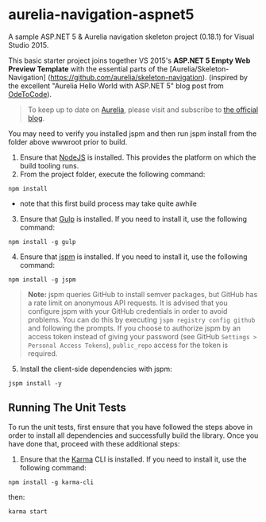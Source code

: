 # aurelia-navigation-aspnet5

A sample ASP.NET 5 & Aurelia navigation skeleton project (0.18.1) for Visual Studio 2015.

This basic starter project joins together VS 2015's **ASP.NET 5 Empty Web Preview Template** with the essential parts of the [Aurelia/Skeleton-Navigation] (https://github.com/aurelia/skeleton-navigation). (inspired by the excellent "Aurelia Hello World with ASP.NET 5" blog post from [OdeToCode](http://odetocode.com/blogs/scott/archive/2015/04/07/aurelia-hello-world-with-asp-net-5.aspx)). 

> To keep up to date on [Aurelia](http://www.aurelia.io/), please visit and subscribe to [the official blog](http://blog.durandal.io/).

You may need to verify you installed jspm and then run jspm install from the folder above wwwroot prior to build.

1. Ensure that [NodeJS](http://nodejs.org/) is installed. This provides the platform on which the build tooling runs.
2. From the project folder, execute the following command:

  ```shell
  npm install
  ```
  - note that this first build process may take quite awhile
  
3. Ensure that [Gulp](http://gulpjs.com/) is installed. If you need to install it, use the following command:

  ```shell
  npm install -g gulp
  ```
4. Ensure that [jspm](http://jspm.io/) is installed. If you need to install it, use the following command:

  ```shell
  npm install -g jspm
  ```
  > **Note:** jspm queries GitHub to install semver packages, but GitHub has a rate limit on anonymous API requests. It is advised that you configure jspm with your GitHub credentials in order to avoid problems. You can do this by executing `jspm registry config github` and following the prompts. If you choose to authorize jspm by an access token instead of giving your password (see GitHub `Settings > Personal Access Tokens`), `public_repo` access for the token is required.
5. Install the client-side dependencies with jspm:

  ```shell
  jspm install -y
  ```
  
  


## Running The Unit Tests

To run the unit tests, first ensure that you have followed the steps above in order to install all dependencies and successfully build the library. Once you have done that, proceed with these additional steps:

1. Ensure that the [Karma](http://karma-runner.github.io/) CLI is installed. If you need to install it, use the following command:

  ```shell
  npm install -g karma-cli
  ```
then:

  ```shell
  karma start
  ```




